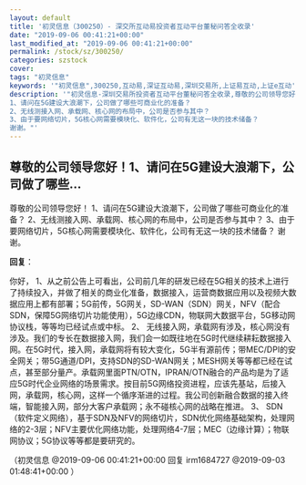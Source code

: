```yaml
---
layout: default
title: '初灵信息（300250）- 深交所互动易投资者互动平台董秘问答全收录'
date: "2019-09-06 00:41:21+00:00"
last_modified_at: "2019-09-06 00:41:21+00:00"
permalink: /stock/sz/300250/
categories: szstock
cover: 
tags: "初灵信息"
keywords: '"初灵信息",300250,互动易,深证互动易,深圳交易所,上证易互动,上证e互动'
description: '"初灵信息-深圳交易所投资者互动平台董秘问答全收录,尊敬的公司领导您好！
1、请问在5G建设大浪潮下，公司做了哪些可商业化的准备？
2、无线测接入网、承载网、核心网的布局中，公司是否参与其中？
3、由于要网络切片，5G核心网需要模块化、软件化，公司有无这一块的技术储备？
谢谢。"'
---
```


## 尊敬的公司领导您好！1、请问在5G建设大浪潮下，公司做了哪些...

尊敬的公司领导您好！
1、请问在5G建设大浪潮下，公司做了哪些可商业化的准备？
2、无线测接入网、承载网、核心网的布局中，公司是否参与其中？
3、由于要网络切片，5G核心网需要模块化、软件化，公司有无这一块的技术储备？
谢谢。

**回复**：

你好，
   1、从之前公告上可看出，公司前几年的研发已经在5G相关的技术上进行了持续投入，并做了相关的商业化准备，数据接入，运营商数据应用以及视频大数据应用上都有部署；5G前传，5G网关，SD-WAN（SDN）网关，NFV（配合SDN，保障5G网络切片功能使用），5G边缘CDN，物联网大数据平台，5G移动网协议栈，等等均已经试点或中标。
   2、 无线接入网，承载网有涉及，核心网没有涉及。我们的专长在数据接入网，我们会一如既往地在5G时代继续耕耘数据接入网。在5G时代，接入网，承载网将有较大变化，5G半有源前传；带MEC/DPI的安全网关；带5G通道/DPI，支持SDN的SD-WAN网关；MESH网关等等都已经在试点，甚至部分量产。承载网里面PTN/OTN，IPRAN/OTN融合的产品均是为了适应5G时代企业网络的场景需求。按目前5G网络投资进程，应该先基站，后接入网，承载网，核心网，这样一个循序渐进的过程。我公司创新融合数据的接入终端，智能接入网，部分大客户承载网；永不碰核心网的战略在推进。
   3、 SDN（软件定义网络），基于SDN及NFV的网络切片，SDN优化网络基础架构，处理网络的2-3层；NFV主要优化网络功能，处理网络4-7层；MEC（边缘计算）；物联网协议；5G协议等等都是要研究的。 

（初灵信息  @2019-09-06 00:41:21+00:00 回复 irm1684727  @2019-09-03 01:48:41+00:00 ）

